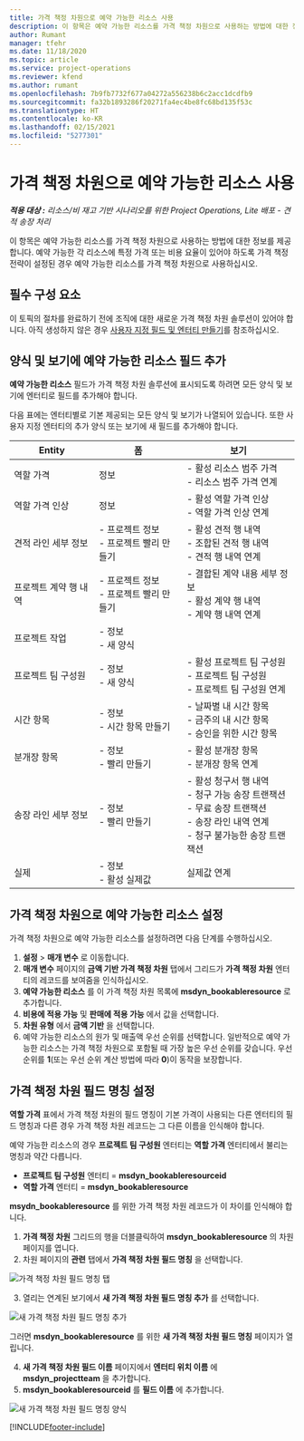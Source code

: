 ```yaml
---
title: 가격 책정 차원으로 예약 가능한 리소스 사용
description: 이 항목은 예약 가능한 리소스를 가격 책정 차원으로 사용하는 방법에 대한 정보를 제공합니다.
author: Rumant
manager: tfehr
ms.date: 11/18/2020
ms.topic: article
ms.service: project-operations
ms.reviewer: kfend
ms.author: rumant
ms.openlocfilehash: 7b9fb7732f677a04272a556238b6c2acc1dcdfb9
ms.sourcegitcommit: fa32b1893286f20271fa4ec4be8fc68bd135f53c
ms.translationtype: HT
ms.contentlocale: ko-KR
ms.lasthandoff: 02/15/2021
ms.locfileid: "5277301"
---
```

# <a name="use-a-bookable-resource-as-a-pricing-dimension"></a>가격 책정 차원으로 예약 가능한 리소스 사용

 _**적용 대상 :** 리소스/비 재고 기반 시나리오를 위한 Project Operations, Lite 배포 - 견적 송장 처리_ 

이 항목은 예약 가능한 리소스를 가격 책정 차원으로 사용하는 방법에 대한 정보를 제공합니다. 예약 가능한 각 리소스에 특정 가격 또는 비용 요율이 있어야 하도록 가격 책정 전략이 설정된 경우 예약 가능한 리소스를 가격 책정 차원으로 사용하십시오.

## <a name="prerequisites"></a>필수 구성 요소
이 토픽의 절차를 완료하기 전에 조직에 대한 새로운 가격 책정 차원 솔루션이 있어야 합니다. 아직 생성하지 않은 경우 [사용자 지정 필드 및 엔터티 만들기](../pricing-costing/create-custom-fields-entities-pricing-dimensions.md)를 참조하십시오.

## <a name="add-the-bookable-resource-field-to-forms-and-views"></a>양식 및 보기에 예약 가능한 리소스 필드 추가
**예약 가능한 리소스** 필드가 가격 책정 차원 솔루션에 표시되도록 하려면 모든 양식 및 보기에 엔터티로 필드를 추가해야 합니다.

다음 표에는 엔터티별로 기본 제공되는 모든 양식 및 보기가 나열되어 있습니다. 또한 사용자 지정 엔터티의 추가 양식 또는 보기에 새 필드를 추가해야 합니다.

|   Entity        | 폼   |보기        |
| ------------------------------|---------------------------------|----------------------------------|
|  역할 가격| 정보 | - 활성 리소스 범주 가격<br> - 리소스 범주 가격 연계 |
|  역할 가격 인상| 정보| - 활성 역할 가격 인상<br>- 역할 가격 인상 연계 |
|  견적 라인 세부 정보| - 프로젝트 정보<br>- 프로젝트 빨리 만들기| - 활성 견적 행 내역<br>- 조합된 견적 행 내역<br>- 견적 행 내역 연계 |
|  프로젝트 계약 행 내역| - 프로젝트 정보<br>- 프로젝트 빨리 만들기| - 결합된 계약 내용 세부 정보<br>- 활성 계약 행 내역<br>- 계약 행 내역 연계 |
|  프로젝트 작업| - 정보<br>- 새 양식| &nbsp; |
|  프로젝트 팀 구성원| - 정보<br>- 새 양식| - 활성 프로젝트 팀 구성원<br>- 프로젝트 팀 구성원<br>- 프로젝트 팀 구성원 연계 |
|  시간 항목| - 정보<br>- 시간 항목 만들기| - 날짜별 내 시간 항목<br>- 금주의 내 시간 항목<br>- 승인을 위한 시간 항목|
|  분개장 항목| - 정보<br>- 빨리 만들기| - 활성 분개장 항목<br>- 분개장 항목 연계 |
|  송장 라인 세부 정보| - 정보<br>- 빨리 만들기| - 활성 청구서 행 내역<br>- 청구 가능 송장 트랜잭션<br>- 무료 송장 트랜잭션<br>- 송장 라인 내역 연계 <br>- 청구 불가능한 송장 트랜잭션|
|  실제| - 정보<br>- 활성 실제값| 실제값 연계 |

## <a name="set-up-a-bookable-resource-as-a-pricing-dimension"></a>가격 책정 차원으로 예약 가능한 리소스 설정
가격 책정 차원으로 예약 가능한 리소스를 설정하려면 다음 단계를 수행하십시오.

1. **설정** > **매개 변수** 로 이동합니다. 
2. **매개 변수** 페이지의 **금액 기반 가격 책정 차원** 탭에서 그리드가 **가격 책정 차원** 엔터티의 레코드를 보여줌을 인식하십시오. 
2. **예약 가능한 리소스** 를 이 가격 책정 차원 목록에 **msdyn_bookableresource** 로 추가합니다. 
3. **비용에 적용 가능** 및 **판매에 적용 가능** 에서 값을 선택합니다.
4. **차원 유형** 에서 **금액 기반** 을 선택합니다. 
5. 예약 가능한 리소스의 원가 및 매출액 우선 순위를 선택합니다. 일반적으로 예약 가능한 리소스는 가격 책정 차원으로 포함될 때 가장 높은 우선 순위를 갖습니다. 우선 순위를 **1**(또는 우선 순위 계산 방법에 따라 **0**)이 동작을 보장합니다.

## <a name="set-up-pricing-dimension-field-names"></a>가격 책정 차원 필드 명칭 설정

**역할 가격** 표에서 가격 책정 차원의 필드 명칭이 기본 가격이 사용되는 다른 엔터티의 필드 명칭과 다른 경우 가격 책정 차원 레코드는 그 다른 이름을 인식해야 합니다.  

예약 가능한 리소스의 경우 **프로젝트 팀 구성원** 엔터티는 **역할 가격** 엔터티에서 불리는 명칭과 약간 다릅니다. 

 - **프로젝트 팀 구성원** 엔터티 = **msdyn_bookableresourceid**
 - **역할 가격** 엔터티 = **msdyn_bookableresource**

**msydn_bookableresource** 를 위한 가격 책정 차원 레코드가 이 차이를 인식해야 합니다.

1. **가격 책정 차원** 그리드의 행을 더블클릭하여 **msdyn_bookableresource** 의 차원 페이지를 엽니다.
2. 차원 페이지의 **관련** 탭에서 **가격 책정 차원 필드 명칭** 을 선택합니다.

  ![가격 책정 차원 필드 명칭 탭](media/PD-fieldname.png)

3. 열리는 연계된 보기에서 **새 가격 책정 차원 필드 명칭 추가** 를 선택합니다.

  ![새 가격 책정 차원 필드 명칭 추가](media/Add-NewPD-fieldname.png)

  그러면 **msdyn_bookableresource** 를 위한 **새 가격 책정 차원 필드 명칭** 페이지가 열립니다. 

4. **새 가격 책정 차원 필드 이름** 페이지에서 **엔터티 위치 이름** 에 **msdyn_projectteam** 을 추가합니다.
5. **msdyn_bookableresourceid** 를 **필드 이름** 에 추가합니다.

 ![새 가격 책정 차원 필드 명칭 양식](media/PD-fieldname-Added.png)


[!INCLUDE[footer-include](../includes/footer-banner.md)]